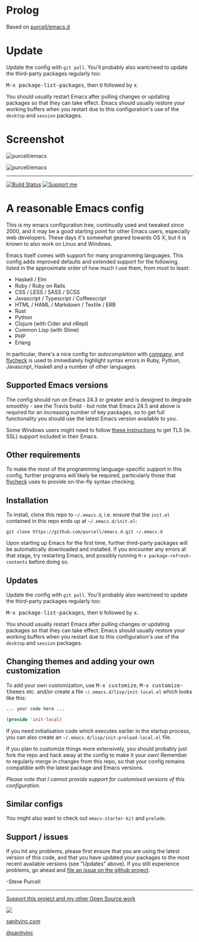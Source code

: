 # Prolog
Based on [purcell/emacs.d](https://github.com/purcell/emacs.d )

# Update
Update the config with `git pull`. You'll probably also want/need to update
the third-party packages regularly too:

<kbd>M-x package-list-packages</kbd>, then <kbd>U</kbd> followed by <kbd>x</kbd>.

You should usually restart Emacs after pulling changes or updating
packages so that they can take effect. Emacs should usually restore
your working buffers when you restart due to this configuration's use
of the `desktop` and `session` packages.

# Screenshot
![purcell/emacs](http://ww1.sinaimg.cn/mw690/61207aabgw1f6x1gmyz7zj20ik0jzn4l.jpg)

![purcell/emacs](http://ww2.sinaimg.cn/mw690/61207aabgw1f6x2fjvjbvj20im0jydni.jpg)

----------------------------------------------------------------

[![Build Status](https://travis-ci.org/purcell/emacs.d.png?branch=master)](https://travis-ci.org/purcell/emacs.d)
<a href="https://www.patreon.com/sanityinc"><img alt="Support me" src="https://img.shields.io/badge/Support%20Me-%F0%9F%92%97-ff69b4.svg"></a>

# A reasonable Emacs config

This is my emacs configuration tree, continually used and tweaked
since 2000, and it may be a good starting point for other Emacs
users, especially web developers. These days it's
somewhat geared towards OS X, but it is known to also work on Linux
and Windows.

Emacs itself comes with support for many programming languages. This
config adds improved defaults and extended support for the following, listed
in the approximate order of how much I use them, from most to least:

* Haskell / Elm
* Ruby / Ruby on Rails
* CSS / LESS / SASS / SCSS
* Javascript / Typescript / Coffeescript
* HTML / HAML / Markdown / Textile / ERB
* Rust
* Python
* Clojure (with Cider and nRepl)
* Common Lisp (with Slime)
* PHP
* Erlang

In particular, there's a nice config for *autocompletion* with
[company](https://company-mode.github.io/), and
[flycheck](http://www.flycheck.org) is used to immediately highlight
syntax errors in Ruby, Python, Javascript, Haskell and a number of
other languages.

## Supported Emacs versions

The config should run on Emacs 24.3 or greater and is designed to
degrade smoothly - see the Travis build - but note that Emacs 24.5 and
above is required for an increasing number of key packages, so to get
full functionality you should use the latest Emacs version available
to you.

Some Windows users might need to follow
[these instructions](http://xn--9dbdkw.se/diary/how_to_enable_GnuTLS_for_Emacs_24_on_Windows/index.en.html)
to get TLS (ie. SSL) support included in their Emacs.

## Other requirements

To make the most of the programming language-specific support in this
config, further programs will likely be required, particularly those
that [flycheck](https://github.com/flycheck/flycheck) uses to provide
on-the-fly syntax checking.

## Installation

To install, clone this repo to `~/.emacs.d`, i.e. ensure that the
`init.el` contained in this repo ends up at `~/.emacs.d/init.el`:

```
git clone https://github.com/purcell/emacs.d.git ~/.emacs.d
```

Upon starting up Emacs for the first time, further third-party
packages will be automatically downloaded and installed. If you
encounter any errors at that stage, try restarting Emacs, and possibly
running `M-x package-refresh-contents` before doing so.


## Updates

Update the config with `git pull`. You'll probably also want/need to update
the third-party packages regularly too:

<kbd>M-x package-list-packages</kbd>, then <kbd>U</kbd> followed by <kbd>x</kbd>.

You should usually restart Emacs after pulling changes or updating
packages so that they can take effect. Emacs should usually restore
your working buffers when you restart due to this configuration's use
of the `desktop` and `session` packages.

## Changing themes and adding your own customization

To add your own customization, use <kbd>M-x customize</kbd>, <kbd>M-x
customize-themes</kbd> etc. and/or create a file
`~/.emacs.d/lisp/init-local.el` which looks like this:

```el
... your code here ...

(provide 'init-local)
```

If you need initialisation code which executes earlier in the startup process,
you can also create an `~/.emacs.d/lisp/init-preload-local.el` file.

If you plan to customize things more extensively, you should probably
just fork the repo and hack away at the config to make it your own!
Remember to regularly merge in changes from this repo, so that your
config remains compatible with the latest package and Emacs versions.

*Please note that I cannot provide support for customised versions of
this configuration.*

## Similar configs

You might also want to check out `emacs-starter-kit` and `prelude`.

## Support / issues

If you hit any problems, please first ensure that you are using the latest version
of this code, and that you have updated your packages to the most recent available
versions (see "Updates" above). If you still experience problems, go ahead and
[file an issue on the github project](https://github.com/purcell/emacs.d).

-Steve Purcell

<hr>

[Support this project and my other Open Source work](https://www.patreon.com/sanityinc)

[![](http://www.linkedin.com/img/webpromo/btn_liprofile_blue_80x15.png)](http://uk.linkedin.com/in/stevepurcell)

[sanityinc.com](http://www.sanityinc.com/)

[@sanityinc](https://twitter.com/sanityinc)
